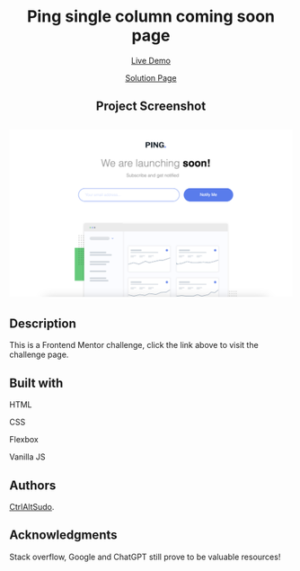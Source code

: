 <h1 align="center">Ping single column coming soon page</h1>
<p align="center"> <a align="center" href="https://ctrlaltsudo.github.io/Ping-single-column-coming-soon-page/">Live Demo</a><p>
<p align="center"> <a align="center" href="https://www.frontendmentor.io/solutions/ping-single-column-coming-soon-page-7e47xRWaqY">Solution Page</a><p>
<h2 align="center">Project Screenshot<h2>
<p align="center">
  <img src="./images/screenshot.png" alt="project screen shot"></img>
</p>


## Description

This is a Frontend Mentor challenge, click the link above to visit the challenge page. 

## Built with 

<p>HTML<p>
<p>CSS<p>
<p>Flexbox<p>
<p>Vanilla JS<p>

## Authors

<a href="https://github.com/CtrlAltSudo">CtrlAltSudo</a>.

## Acknowledgments 

Stack overflow, Google and ChatGPT still prove to be valuable resources! 